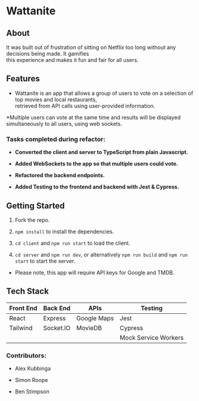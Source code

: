 # Wattanite
## About
It was built out of frustration of sitting on Netflix too long without any decisions being made. It gamifies <br>this experience and makes it fun and fair for all users.

## Features
* Wattanite is an app that allows a group of users to vote on a selection of top movies and local restaurants, <br>retrieved from API calls using user-provided information.

*Multiple users can vote at the same time and results will be displayed simultaneously to all users, using web sockets.

### Tasks completed during refactor:

- **Converted the client and server to TypeScript from plain Javascript.**

- **Added WebSockets to the app so that multiple users could vote.**

- **Refactored the backend endpoints.**

- **Added Testing to the frontend and backend with Jest & Cypress.**


## Getting Started

1. Fork the repo.

2. `npm install` to install the dependencies.

3. `cd client` and `npm run start` to load the client.

4. `cd server` and `npm run dev`, or alternatively `npm run build` and `npm run start` to start the server.

* Please note, this app will require API keys for Google and TMDB.

## Tech Stack

| Front End     | Back End      | APIs          |      Testing  |
| ------------- | ------------- | ------------- | ------------- |
| React         | Express       | Google Maps   |   Jest |
| Tailwind      | Socket.IO     |  MovieDB      |   Cypress |
|          |      |               |   Mock Service Workers |

### Contributors:

- Alex Kubbinga

- Simon Roope 

- Ben Stimpson
